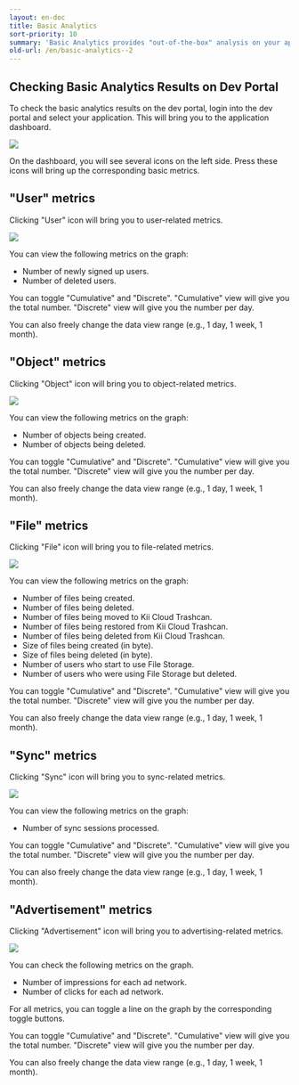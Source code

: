 ```yaml
---
layout: en-doc
title: Basic Analytics
sort-priority: 10
summary: 'Basic Analytics provides "out-of-the-box" analysis on your application. You can fetch the predefined analytics results with no configuration. All results will be automatically aggregated and will be ready to be presented for you.'
old-url: /en/basic-analytics--2
---
```

## Checking Basic Analytics Results on Dev Portal

To check the basic analytics results on the dev portal, login into the dev
portal and select your application.  This will bring you to the application
dashboard.

![](01.png)

On the dashboard, you will see several icons on the left side.  Press these
icons will bring up the corresponding basic metrics.


## "User" metrics

Clicking "User" icon will bring you to user-related metrics.

![](02.png)

You can view the following metrics on the graph:

* Number of newly signed up users.
* Number of deleted users.

You can toggle "Cumulative" and "Discrete".  "Cumulative" view will give you
the total number.  "Discrete" view will give you the number per day.

You can also freely change the data view range (e.g., 1 day, 1 week, 1 month).


## "Object" metrics

Clicking "Object" icon will bring you to object-related metrics.

![](03.png)

You can view the following metrics on the graph:

* Number of objects being created.
* Number of objects being deleted.

You can toggle "Cumulative" and "Discrete".  "Cumulative" view will give you
the total number.  "Discrete" view will give you the number per day.

You can also freely change the data view range (e.g., 1 day, 1 week, 1 month).


## "File" metrics

Clicking "File" icon will bring you to file-related metrics.

![](04.png)

You can view the following metrics on the graph:

* Number of files being created.
* Number of files being deleted.
* Number of files being moved to Kii Cloud Trashcan.
* Number of files being restored from Kii Cloud Trashcan.
* Number of files being deleted from Kii Cloud Trashcan.
* Size of files being created (in byte).
* Size of files being deleted (in byte).
* Number of users who start to use File Storage.
* Number of users who were using File Storage but deleted.

You can toggle "Cumulative" and "Discrete".  "Cumulative" view will give you
the total number.  "Discrete" view will give you the number per day.

You can also freely change the data view range (e.g., 1 day, 1 week, 1 month).


## "Sync" metrics

Clicking "Sync" icon will bring you to sync-related metrics.

![](05.png)

You can view the following metrics on the graph:

* Number of sync sessions processed.

You can toggle "Cumulative" and "Discrete".  "Cumulative" view will give you
the total number.  "Discrete" view will give you the number per day.

You can also freely change the data view range (e.g., 1 day, 1 week, 1 month).


## "Advertisement" metrics

Clicking "Advertisement" icon will bring you to advertising-related metrics.  

![](06.png)

You can check the following metrics on the graph.

* Number of impressions for each ad network.
* Number of clicks for each ad network.

For all metrics, you can toggle a line on the graph by the corresponding toggle
buttons.

You can toggle "Cumulative" and "Discrete".  "Cumulative" view will give you
the total number.  "Discrete" view will give you the number per day.

You can also freely change the data view range (e.g., 1 day, 1 week, 1 month).

